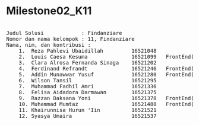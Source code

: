 # Milestone02_K11
<pre>

Judul Solusi            : Findanziare
Nomor dan nama kelompok : 11, Findanziare 
Nama, nim, dan kontribusi : 
    1.  Reza Pahlevi Ubaidillah         16521048             
    2.  Louis Caesa Kesuma              16521099   FrontEnd(Login, Register, masukan, masukan terkirim, konfirmasi pembayaran)         
    3.  Clara Alrosa Fernanda Sinaga    16521202             
    4.  Ferdinand Refrandt              16521246   FrontEnd(settings)
    5.  Addin Munawwar Yusuf            16521280   FrontEnd(feed, search)            
    6.  Wilson Tansil                   16521295               
    7.  Muhammad Fadhil Amri            16521336               
    8.  Felisa Aidadora Darmawan        16521375               
    9.  Razzan Daksana Yoni             16521378   FrontEnd(post_project,project_detail,home)
    10. Muhammad Mumtaz                 16521488   FrontEnd(Profile)
    11. Khairunnisa Hurun 'Iin          16521521               
    12. Syasya Umaira                   16521537                  
</pre>

